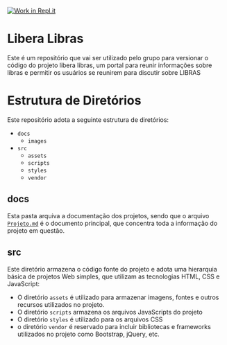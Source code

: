 [![Work in Repl.it](https://classroom.github.com/assets/work-in-replit-14baed9a392b3a25080506f3b7b6d57f295ec2978f6f33ec97e36a161684cbe9.svg)](https://classroom.github.com/online_ide?assignment_repo_id=298506&assignment_repo_type=GroupAssignmentRepo)
# Libera Libras

Este é um repositório que vai ser utilizado pelo grupo para versionar o código do projeto libera libras, um portal para reunir informações sobre libras e permitir os usuários se reunirem para discutir sobre LIBRAS


# Estrutura de Diretórios

Este repositório adota a seguinte estrutura de diretórios:

- `docs`
  - `images`
- `src`
  - `assets`
  - `scripts`
  - `styles`
  - `vendor`

## docs

Esta pasta arquiva a documentação dos projetos, sendo que o arquivo
[`Projeto.md`](docs/Projeto.md) é o documento principal, que concentra
toda a informação do projeto em questão.

## src

Este diretório armazena o código fonte do projeto e adota uma hierarquia
básica de projetos Web simples, que utilizam as tecnologias HTML, CSS e
JavaScript:

- O diretório `assets` é utilizado para armazenar imagens, fontes e
  outros recursos utilizados no projeto. 
- O diretório `scripts` armazena os arquivos JavaScripts do projeto
- O diretório `styles` é utilizado para os arquivos CSS
- o diretório `vendor` é reservado para incluir bibliotecas e frameworks
  utilizados no projeto como Bootstrap, jQuery, etc.
